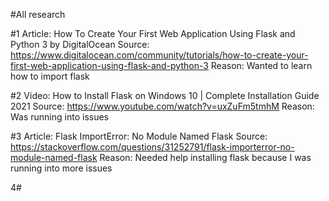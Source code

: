 #All research 

#1
Article: How To Create Your First Web Application Using Flask and Python 3 by DigitalOcean
Source: https://www.digitalocean.com/community/tutorials/how-to-create-your-first-web-application-using-flask-and-python-3
Reason: Wanted to learn how to import flask

#2
Video: How to Install Flask on Windows 10 | Complete Installation Guide 2021
Source: https://www.youtube.com/watch?v=uxZuFm5tmhM
Reason: Was running into issues



#3
Article: Flask ImportError: No Module Named Flask
Source: https://stackoverflow.com/questions/31252791/flask-importerror-no-module-named-flask
Reason: Needed help installing flask because I was running into more issues

4# 
